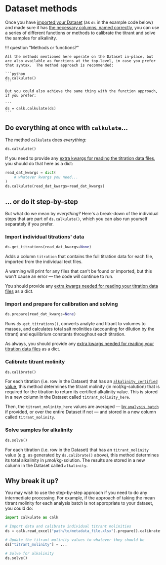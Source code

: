 # Dataset methods

Once you have [imported your Dataset](../io/#titration-metadata-dataset) (as `ds` in the example code below) and made sure it has [the necessary columns, named correctly](metadata/#dataset-column-names), you can use a series of different functions or methods to calibrate the titrant and solve the samples for alkalinity.

!!! question "Methods or functions?"

    All the methods mentioned here operate on the Dataset in-place, but are also available as functions at the top-level, in case you prefer that syntax.  The method approach is recommended:

    ```python
    ds.calkulate()
    ```

    But you could also achieve the same thing with the function approach, if you prefer:

    ```
    ds = calk.calkulate(ds)
    ```

## Do everything at once with `calkulate`...

The method `calkulate` does *everything:*

```python
ds.calkulate()
```

If you need to provide any [extra kwargs for reading the titration data files](../io/#dealing-with-other-formats), you should do that here as a dict:

```python
read_dat_kwargs = dict(
    # whatever kwargs you need...
)
ds.calkulate(read_dat_kwargs=read_dat_kwargs)
```

## ... or do it step-by-step

But what do we mean by *everything?*  Here's a break-down of the individual steps that are part of `ds.calkulate()`, which you can also run yourself separately if you prefer.

### Import individual titrations' data

```python
ds.get_titrations(read_dat_kwargs=None)
```

Adds a column `titration` that contains the full titration data for each file, imported from the individual text files.

A warning will print for any files that can't be found or imported, but this won't cause an error — the code will continue to run.

You should provide any [extra kwargs needed for reading your titration data files](../io/#dealing-with-other-formats) as a dict.

### Import and prepare for calibration and solving

```python
ds.prepare(read_dat_kwargs=None)
```

Runs `ds.get_titrations()`, converts analyte and titrant to volumes to masses, and calculates total salt molinities (accounting for dilution by the titrant) and equilibrium constants throughout each titration.

As always, you should provide any [extra kwargs needed for reading your titration data files](../io/#dealing-with-other-formats) as a dict.

### Calibrate titrant molinity

```python
ds.calibrate()
```

For each titration (i.e. row in the Dataset) that has an [`alkalinity_certified` value](../metadata/#recommended-columns), this method determines the titrant molinity (in mol/kg-solution) that is required for the titration to return its certified alkalinity value.  This is stored in a new column in the Dataset called `titrant_molinity_here`.

Then, the `titrant_molinity_here` values are averaged — [by `analysis_batch`](../metadata/#recommended-columns) if provided, or over the entire Dataset if not — and stored in a new column called `titrant_molinity`.

### Solve samples for alkalinity

```python
ds.solve()
```

For each titration (i.e. row in the Dataset) that has an `titrant_molinity` value (e.g. as generated by `ds.calibrate()` above), this method determines its total alkalinity in μmol/kg-solution.  The results are stored in a new column in the Dataset called `alkalinity`.

## Why break it up?

You may wish to use the step-by-step approach if you need to do any intermediate processing.  For example, if the approach of taking the mean titrant molinity for each analysis batch is not appropriate to your dataset, you could do:

```python
import calkulate as calk

# Import data and calibrate individual titrant molinities
ds = calk.read_excel("path/to/metadata_file.xlsx").prepare().calibrate()

# Update the titrant molinity values to whatever they should be
ds["titrant_molinity"] = ...

# Solve for alkalinity
ds.solve()
```
